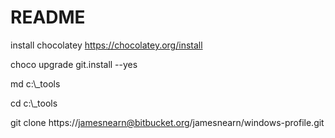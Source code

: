 # README #

install chocolatey https://chocolatey.org/install

choco upgrade git.install --yes

md c:\\_tools

cd c:\\_tools

git clone https://jamesnearn@bitbucket.org/jamesnearn/windows-profile.git
